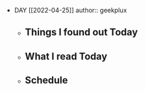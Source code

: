 - DAY [[2022-04-25]]
  author:: geekplux
	- ## Things I found out Today
	- ## What I read Today
	- ## Schedule